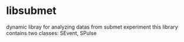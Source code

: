 # libsubmet
dynamic libray for analyzing datas from submet experiment
this library contains two classes: SEvent, SPulse

